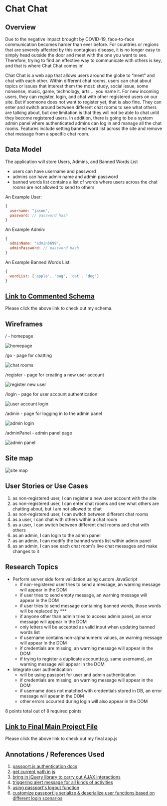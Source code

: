 # Chat Chat

## Overview

Due to the negative impact brought by COVID-19, face-to-face communication becomes harder than ever before. For countries or regions that are severely affected by this contagious disease, it is no longer easy to simply head outside the door and meet with the one you want to see. Therefore, trying to find an effective way to communicate with others is key, and that is where Chat Chat comes in!

Chat Chat is a web app that allows users around the globe to “meet” and chat with each other. Within different chat rooms, users can chat about topics or issues that interest them the most: study, social issue, some nonsense, music, game, technology, arts … you name it. For new incoming users, they can register, login, and chat with other registered users on our site. But if someone does not want to register yet, that is also fine. They can enter and switch around between different chat rooms to see what others are talking about, but one limitation is that they will not be able to chat until they become registered users. In addition, there is going to be a system admin panel where authenticated admins can log in and manage all the chat rooms. Features include setting banned word list across the site and remove chat message from a specific chat room. 

## Data Model

The application will store Users, Admins, and Banned Words List

* users can have username and password
* admins can have admin name and admin password
* banned words list contains a list of words where users across the chat rooms are not allowed to send to others

An Example User:

```javascript
{
  username: "jason",
  password: // password hash
}
```

An Example Admin:

```javascript
{
  adminName: "admin6699",
  adminPassword: // password hash
}
```

An Example Banned Words List:

```javascript
{
  wordList: ['apple', 'bag', 'cat', 'dog']
}
```

## [Link to Commented Schema](db.js)

Please click the above link to check out my schema.

## Wireframes

/ - homepage

![homepage](documentation/homepage.png)

/go - page for chatting

![chat rooms](documentation/chat.png)

/register - page for creating a new user account

![register new user](documentation/register.png)

/login - page for user account authentication

![user account login](documentation/login.png)

/admin - page for logging in to the admin panel

![admin login](documentation/admin.png)

/adminPanel - admin panel page

![admin panel](documentation/adminPanel.png)

## Site map

![site map](documentation/site_map.png)

## User Stories or Use Cases

1. as non-registered user, I can register a new user account with the site
2. as non-registered user, I can enter chat rooms and see what others are chatting about, but I am not allowed to chat
3. as non-registered user, I can switch between different chat rooms
4. as a user, I can chat with others within a chat room
5. as a user, I can switch between different chat rooms and chat with others
6. as an admin, I can login to the admin panel
7. as an admin, I can modify the banned words list within admin panel
8. as an admin, I can see each chat room's live chat messages and make changes to it

## Research Topics

* Perform server side form validation using custom JavaScript
    * if non-registered user tries to send a message, an warning message will appear in the DOM
    * if user tries to send empty message, an warning message will appear in the DOM
    * if user tries to send message containing banned words, those words will be replaced by ***
    * if anyone other than admin tries to access admin panel, an error message will appear in the DOM
    * only letters will be accepted as valid input when updating banned words list
    * if username contains non-alphanumeric values, an warning message will appear in the DOM
    * if credentials are missing, an warning message will appear in the DOM
    * if trying to register a duplicate account(e.g. same username), an warning message will appear in the DOM
* Integrate user authentication
    * will be using passport for user and admin authentication
    * if credentials are missing, an warning message will appear in the DOM
    * if username does not matched with credentials stored in DB, an error message will apear in the DOM
    * other errors occurred during login will also appear in the DOM

8 points total out of 8 required points

## [Link to Final Main Project File](app.js)

Please click the above link to check out my final app.js

## Annotations / References Used

1. [passport.js authentication docs](https://www.passportjs.org/docs/)
2. [get current path in js](https://stackoverflow.com/questions/3151436/how-can-i-get-the-current-directory-name-in-javascript/36420350)
3. [bring in jQuery library to carry out AJAX interactions](https://code.jquery.com/)
4. [triggering alert message for all kinds of activities](https://www.npmjs.com/package/js-alert)
5. [using passport's logout function](http://www.passportjs.org/docs/logout/)
6. [customize passport.js serialize & deserialize user functions based on different login scenarios](https://stackoverflow.com/questions/45897332/passport-js-multiple-de-serialize-methods)